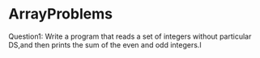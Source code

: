 # ArrayProblems

Question1:  Write a program that reads a set of integers without particular DS,and then prints the sum of the
 even and odd integers.l
